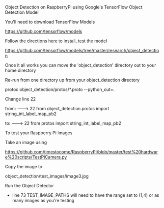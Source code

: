 
Object Detection on RaspberryPi using Google's TensorFlow Object Detection Model


You'll need to download TensorFlow Models

https://github.com/tensorflow/models


Follow the directions here to install, test the model

https://github.com/tensorflow/models/tree/master/research/object_detection


Once it all works you can move the 'object_detection' directory out to your home directory

Re-run from one directory up from your object_detection directory

protoc object_detection/protos/*.proto --python_out=.


Change line 22

from: ---> 22 from object_detection.protos import string_int_label_map_pb2

to: ---> 22 from protos import string_int_label_map_pb2



To test your Raspberry Pi Images

Take an image using 

https://github.com/timestocome/RaspberryPi/blob/master/test%20hardware%20scripts/TestPiCamera.py



Copy the image to 

object_detection/test_images/image3.jpg



Run the Object Detector

* line 73 TEST_IMAGE_PATHS will need to have the range set to (1,4) or as many images as you're testing
